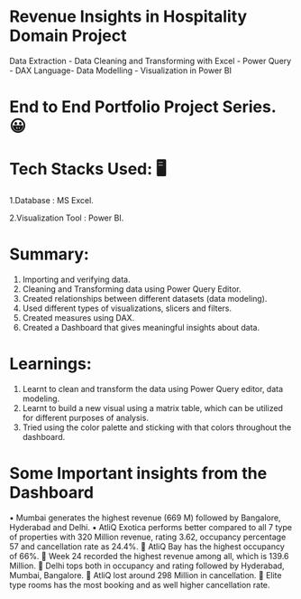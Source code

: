 # Revenue Insights in Hospitality Domain Project
Data Extraction - Data Cleaning and Transforming with Excel - Power Query - DAX Language- Data Modelling - Visualization in Power BI

# End to End Portfolio Project Series. 😀
# Tech Stacks Used: :desktop_computer:
1.Database : MS Excel.

2.Visualization Tool : Power BI. 

# Summary:
1. Importing and verifying data.
2. Cleaning and Transforming data using Power Query Editor.
3. Created relationships between different datasets (data modeling).
4. Used different types of visualizations, slicers and filters.
5. Created measures using DAX.
6. Created a Dashboard that gives meaningful insights about data.

# Learnings:
1. Learnt to clean and transform the data using Power Query editor, data modeling.
2. Learnt to build a new visual using a matrix table, which can be utilized for different purposes of analysis.
3. Tried using the color palette and sticking with that colors throughout the dashboard.
   
# Some Important insights from the Dashboard
:black_small_square: Mumbai generates the highest revenue (669 M) followed by Bangalore, Hyderabad and Delhi.
:black_small_square: AtliQ Exotica performs better compared to all 7 type of properties with 320 Million revenue, rating 3.62, occupancy percentage 57 and cancellation rate as 24.4%.
:radio_button: AtliQ Bay has the highest occupancy of 66%.
:radio_button: Week 24 recorded the highest revenue among all, which is 139.6 Million.
:radio_button: Delhi tops both in occupancy and rating followed by Hyderabad, Mumbai, Bangalore.
:radio_button: AtliQ lost around 298 Million in cancellation.
:radio_button: Elite type rooms has the most booking and as well higher cancellation rate.
